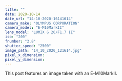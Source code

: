 ```yaml
---
title: ""
date: 2020-10-14
date_url: "14-10-2020-16141614"
camera_make: "OLYMPUS CORPORATION"
camera_model: "E-M10MarkII"
lens_model: "LUMIX G 20/F1.7 II"
iso: "200"
fnumber: "2.8"
shutter_speed: "2500"
image_path: "14_10_2020_121614.jpg"
pixel_x_dimension: 
pixel_y_dimension: 
---
```


This post features an image taken with an E-M10MarkII.